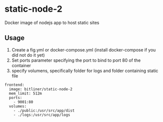 # static-node-2
Docker image of nodejs app to host static sites

## Usage

1. Create a fig.yml or docker-compose.yml (install docker-compose if you did not do it yet)
2. Set ports parameter specifying the port to bind to port 80 of the container
3. specify volumens, specifically folder for logs and folder containing static file 


```
frontend:
  image: bitliner/static-node-2
  mem_limit: 512m
  ports:
    - 9001:80
  volumes:
    - ./public:/usr/src/app/dist
    - ./logs:/usr/src/app/logs

```


